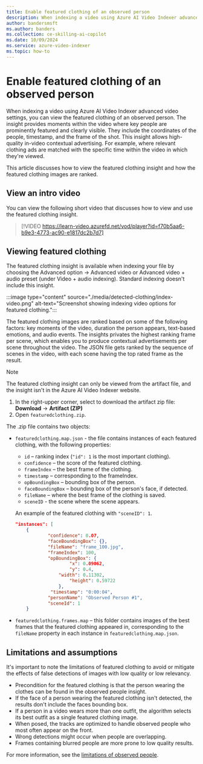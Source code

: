 ```yaml
---
title: Enable featured clothing of an observed person
description: When indexing a video using Azure AI Video Indexer advanced video settings, you can view the featured clothing of an observed person. 
author: bandersmsft
ms.author: banders
ms.collection: ce-skilling-ai-copilot
ms.date: 10/09/2024
ms.service: azure-video-indexer
ms.topic: how-to
---
```


# Enable featured clothing of an observed person

When indexing a video using Azure AI Video Indexer advanced video settings, you can view the featured clothing of an observed person. The insight provides moments within the video where key people are prominently featured and clearly visible. They include the coordinates of the people, timestamp, and the frame of the shot. This insight allows high-quality in-video contextual advertising. For example, where relevant clothing ads are matched with the specific time within the video in which they're viewed.

This article discusses how to view the featured clothing insight and how the featured clothing images are ranked.

## View an intro video

You can view the following short video that discusses how to view and use the featured clothing insight.

> [!VIDEO https://learn-video.azurefd.net/vod/player?id=f70b5aa6-b9e3-4773-ac90-e1817dc2b7d7]

## Viewing featured clothing

The featured clothing insight is available when indexing your file by choosing the Advanced option -> Advanced video or Advanced video + audio preset (under Video + audio indexing). Standard indexing doesn't include this insight.

:::image type="content" source="./media/detected-clothing/index-video.png" alt-text="Screenshot showing indexing video options for featured clothing.":::

The featured clothing images are ranked based on some of the following factors: key moments of the video, duration the person appears, text-based emotions, and audio events. The insights privates the highest ranking frame per scene, which enables you to produce contextual advertisements per scene throughout the video. The JSON file gets ranked by the sequence of scenes in the video, with each scene having the top rated frame as the result.

> [!NOTE]
> The featured clothing insight can only be viewed from the artifact file, and the insight isn't in the Azure AI Video Indexer website. 

1. In the right-upper corner, select to download the artifact zip file: **Download** -> **Artifact (ZIP)**
1. Open `featuredclothing.zip`. 

The .zip file contains two objects: 

- `featuredclothing.map.json` - the file contains instances of each featured clothing, with the following properties:  

    - `id` – ranking index (`"id": 1` is the most important clothing).  
    - `confidence` – the score of the featured clothing.  
    - `frameIndex` – the best frame of the clothing.  
    - `timestamp` – corresponding to the frameIndex.  
    - `opBoundingBox` – bounding box of the person.  
    - `faceBoundingBox` – bounding box of the person's face, if detected.  
    - `fileName` – where the best frame of the clothing is saved.
    - `sceneID` - the scene where the scene appears.

    An example of the featured clothing with `"sceneID": 1`.

    ```json
    "instances": [
		{
        		"confidence": 0.07,
    			"faceBoundingBox": {},
    			"fileName": "frame_100.jpg",
        		"frameIndex": 100,
        		"opBoundingBox": {
            			"x": 0.09062,
            			"y": 0.4,
    				"width": 0.11302,
            			"height": 0.59722
    				},
       			 "timestamp": "0:00:04",
        		"personName": "Observed Person #1",
        		"sceneId": 1
		}
    ```
- `featuredclothing.frames.map` – this folder contains images of the best frames that the featured clothing appeared in, corresponding to the `fileName` property in each instance in `featuredclothing.map.json`.  

## Limitations and assumptions 

It's important to note the limitations of featured clothing to avoid or mitigate the effects of false detections of images with low quality or low relevancy.  

- Precondition for the featured clothing is that the person wearing the clothes can be found in the observed people insight.  
- If the face of a person wearing the featured clothing isn't detected, the results don't include the faces bounding box.
- If a person in a video wears more than one outfit, the algorithm selects its best outfit as a single featured clothing image. 
- When posed, the tracks are optimized to handle observed people who most often appear on the front. 
- Wrong detections might occur when people are overlapping.  
- Frames containing blurred people are more prone to low quality results.   

For more information, see the [limitations of observed people](observed-matched-people-insight.md). 
